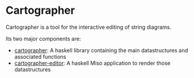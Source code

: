 # Cartographer

Cartographer is a tool for the interactive editing of string diagrams.

Its two major components are:

* [cartographer](./cartographer): A haskell library containing the main datastructures and associated functions
* [cartographer-editor](./cartographer-editor): A haskell Miso application to render those datastructures


